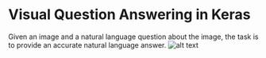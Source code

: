 # Visual Question Answering in Keras
Given an image and a natural language question about the image, the task is to provide an accurate natural language answer.
![alt text](https://github.com/Kartikaggarwal98/Visual-question-answering-VQA-/blob/master/vqa.png)

